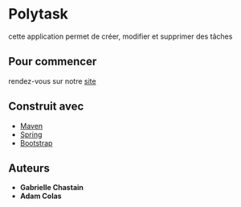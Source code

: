 # Polytask

cette application permet de créer, modifier et supprimer des tâches 

## Pour commencer

rendez-vous sur notre [site](https://spring-colas-chastain.herokuapp.com/)


## Construit avec

* [Maven](https://maven.apache.org/)
* [Spring](https://spring.io)
* [Bootstrap](https://getbootstrap.com)


## Auteurs

* **Gabrielle Chastain**
* **Adam Colas**


